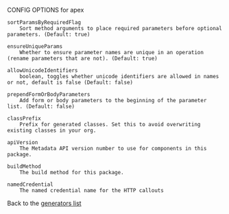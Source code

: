 CONFIG OPTIONS for apex

    sortParamsByRequiredFlag
        Sort method arguments to place required parameters before optional parameters. (Default: true)

    ensureUniqueParams
        Whether to ensure parameter names are unique in an operation (rename parameters that are not). (Default: true)

    allowUnicodeIdentifiers
        boolean, toggles whether unicode identifiers are allowed in names or not, default is false (Default: false)

    prependFormOrBodyParameters
        Add form or body parameters to the beginning of the parameter list. (Default: false)

    classPrefix
        Prefix for generated classes. Set this to avoid overwriting existing classes in your org.

    apiVersion
        The Metadata API version number to use for components in this package.

    buildMethod
        The build method for this package.

    namedCredential
        The named credential name for the HTTP callouts

Back to the [generators list](README.md)
